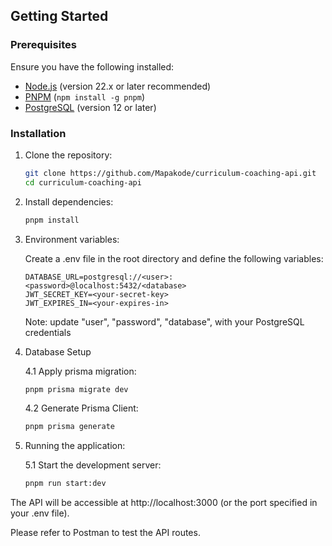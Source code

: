 ## Getting Started

### Prerequisites

Ensure you have the following installed:

- [Node.js](https://nodejs.org/) (version 22.x or later recommended)
- [PNPM](https://pnpm.io/) (`npm install -g pnpm`)
- [PostgreSQL](https://www.postgresql.org/) (version 12 or later)

### Installation

1.  Clone the repository:
    ```bash
    git clone https://github.com/Mapakode/curriculum-coaching-api.git
    cd curriculum-coaching-api
    ```
2.  Install dependencies:
    ```bash
    pnpm install
    ```
3.  Environment variables:

    Create a .env file in the root directory and define the following variables:

    ```dotenv
    DATABASE_URL=postgresql://<user>:<password>@localhost:5432/<database>
    JWT_SECRET_KEY=<your-secret-key>
    JWT_EXPIRES_IN=<your-expires-in>
    ```

    Note: update "user", "password", "database", with your PostgreSQL credentials

4.  Database Setup

    4.1 Apply prisma migration:

    ```bash
    pnpm prisma migrate dev
    ```

    4.2 Generate Prisma Client:

    ```bash
    pnpm prisma generate
    ```

5.  Running the application:

    5.1 Start the development server:

    ```bash
    pnpm run start:dev
    ```

The API will be accessible at http://localhost:3000 (or the port specified in your .env file).

Please refer to Postman to test the API routes.
